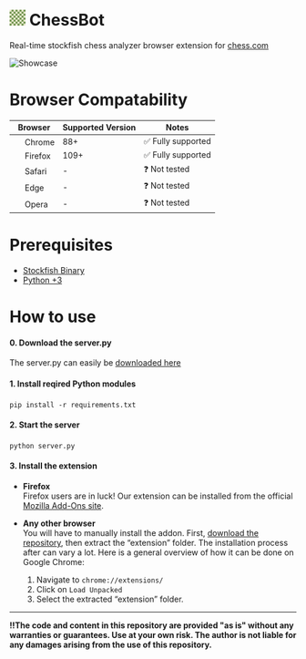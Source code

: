 # <img src="extension/icon.png" width="28" height="28" /> ChessBot
Real-time stockfish chess analyzer browser extension for [chess.com](https://www.chess.com)

![Showcase](https://github.com/user-attachments/assets/003ef739-f8a3-4d54-8969-01cc7404fae7)


# Browser Compatability

| Browser        | Supported Version | Notes                                  |
|----------------|-------------------|----------------------------------------|
| <img src="https://upload.wikimedia.org/wikipedia/commons/e/e1/Google_Chrome_icon_%28February_2022%29.svg" style="width: 16px; height: 16px;"> Chrome         | 88+              | ✅ Fully supported                        |
| <img src="https://upload.wikimedia.org/wikipedia/commons/a/a0/Firefox_logo%2C_2019.svg" style="width: 16px; height: 16px;"> Firefox        | 109+              | ✅ Fully supported                        |
| <img src="https://upload.wikimedia.org/wikipedia/commons/5/52/Safari_browser_logo.svg" style="width: 16px; height: 16px;"> Safari         | -               | ❓ Not tested                             |
| <img src="https://upload.wikimedia.org/wikipedia/commons/9/98/Microsoft_Edge_logo_%282019%29.svg" style="width: 16px; height: 16px;"> Edge           | -               | ❓ Not tested                             |
| <img src="https://upload.wikimedia.org/wikipedia/commons/4/49/Opera_2015_icon.svg" style="width: 16px; height: 16px;"> Opera          | -               | ❓ Not tested                             |


# Prerequisites

<ul>
  <li><a href="https://stockfishchess.org/download/">Stockfish Binary</a></li>
  <li><a href="https://www.python.org/downloads/">Python +3</a></li>
</ul>

# How to use

#### 0. Download the server.py
The server.py can easily be <a href="https://github.com/BoraOfficial/ChessBot/raw/refs/heads/main/server.py">downloaded here</a>
#### 1. Install reqired Python modules
`pip install -r requirements.txt`
#### 2. Start the server
`python server.py`
#### 3. Install the extension
- **Firefox**  
  Firefox users are in luck! Our extension can be installed from the official [Mozilla Add-Ons site](https://addons.mozilla.org/en-US/firefox/addon/chessbot/).

- **Any other browser**  
  You will have to manually install the addon. First, [download the repository](https://github.com/BoraOfficial/ChessBot/archive/refs/heads/main.zip), then extract the “extension” folder. The installation process after can vary a lot. Here is a general overview of how it can be done on Google Chrome:
  1. Navigate to `chrome://extensions/`
  2. Click on `Load Unpacked`
  3. Select the extracted “extension” folder.


---

<b>‼️The code and content in this repository are provided "as is" without any warranties or guarantees. Use at your own risk. The author is not liable for any damages arising from the use of this repository.</b>

